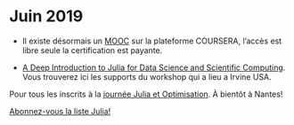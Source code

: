 # Juin 2019

- Il existe désormais un [MOOC](https://github.com/nassarhuda/JuliaTutorials) sur la plateforme COURSERA, l’accès est libre seule la certification est payante.

- [A Deep Introduction to Julia for Data Science and Scientific Computing](http://ucidatascienceinitiative.github.io/IntroToJulia/). Vous trouverez ici les supports du workshop qui a lieu a Irvine USA.

Pour tous les inscrits à la [journée Julia et Optimisation](https://julialang.univ-nantes.fr/2019/03/06/journee-julia-et-optimisation/).  À bientôt à Nantes!

[Abonnez-vous la liste Julia!](https://listes.services.cnrs.fr/wws/info/julia)
